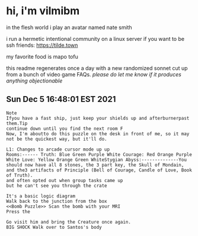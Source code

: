 # hi, i'm vilmibm

in the flesh world i play an avatar named nate smith

i run a hermetic intentional community on a linux server if you want to be ssh friends: https://tilde.town

my favorite food is mapo tofu

this readme regenerates once a day with a new randomized sonnet cut up from a bunch of video game FAQs.
_please do let me know if it produces anything objectionable_

## Sun Dec  5 16:48:01 EST 2021

    Note
    Ifyou have a fast ship, just keep your shields up and afterburnerpast them.Tip
    continue down until you find the next room F
    Now, I'm aboutto do this puzzle on the desk in front of me, so it may not be the quickest way, but it'll do.
    
    L1: Changes to arcade cursor mode up up
    Rooms:------ Truth: Blue Green Purple White Courage: Red Orange Purple White Love: Yellow Orange Green WhiteStygian Abyss:--------------You should now have all 8 stones, the 3 part key, the Skull of Mondain, and the3 artifacts of Principle (Bell of Courage, Candle of Love, Book of Truth).
    and often opted out when group tasks came up
    but he can't see you through the crate
    
    It's a basic logic diagram
    Walk back to the junction from the box
    <<Bomb Puzzle>> Scan the bomb with your MRI
    Press the
    
    Go visit him and bring the Creature once again.
    BIG SHOCK Walk over to Santos's body
